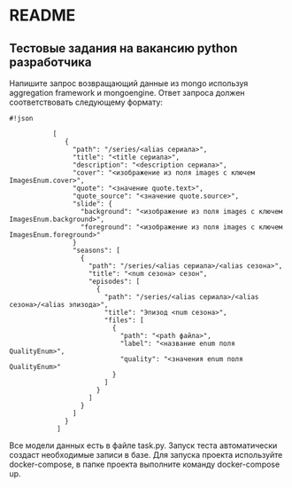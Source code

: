 # README #
## Тестовые задания на вакансию python разработчика
Напишите запрос возвращающий данные из mongo используя aggregation framework и mongoengine.
Ответ запроса должен соответствовать следующему формату:

```
#!json

           [
              {
                "path": "/series/<alias сериала>",
                "title": "<title сериала>",
                "description": "<description сериала>",
                "cover": "<изображение из поля images с ключем ImagesEnum.cover>",
                "quote": "<значение quote.text>",
                "quote_source": "<значение quote.source>",
                "slide": {
                  "background": "<изображение из поля images с ключем ImagesEnum.background>",
                  "foreground": "<изображение из поля images с ключем ImagesEnum.foreground>"
                }
                "seasons": [
                  {
                    "path": "/series/<alias сериала>/<alias сезона>",
                    "title": "<num сезона> сезон",
                    "episodes": [
                      {
                        "path": "/series/<alias сериала>/<alias сезона>/<alias эпизода>",
                        "title": "Эпизод <num сезона>",
                        "files": [
                          {
                            "path": "<path файла>",
                            "label": "<название enum поля QualityEnum>",
                            "quality": "<значения enum поля QualityEnum>"
                          }
                        ]
                      }
                    ]
                  }
                ]
              }
            ]
```

Все модели данных есть в файле task.py.
Запуск теста автоматически создаст необходимые записи в базе.
Для запуска проекта используйте docker-compose, в папке проекта выполните команду docker-compose up.
